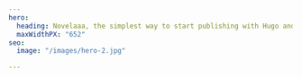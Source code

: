 ```yaml
---
hero:
  heading: Novelaaa, the simplest way to start publishing with Hugo and Forestry.
  maxWidthPX: "652"
seo:
  image: "/images/hero-2.jpg"

---
```


